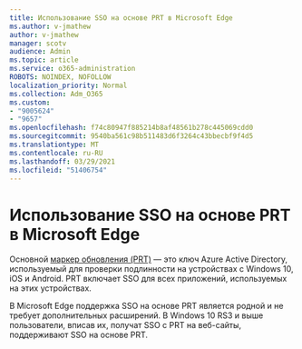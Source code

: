 ```yaml
---
title: Использование SSO на основе PRT в Microsoft Edge
ms.author: v-jmathew
author: v-jmathew
manager: scotv
audience: Admin
ms.topic: article
ms.service: o365-administration
ROBOTS: NOINDEX, NOFOLLOW
localization_priority: Normal
ms.collection: Adm_O365
ms.custom:
- "9005624"
- "9657"
ms.openlocfilehash: f74c80947f885214b8af48561b278c445069cdd0
ms.sourcegitcommit: 9540ba561c98b511483d6f3264c43bbecbf9f4d5
ms.translationtype: MT
ms.contentlocale: ru-RU
ms.lasthandoff: 03/29/2021
ms.locfileid: "51406754"
---
```

# <a name="use-prt-based-sso-in-microsoft-edge"></a>Использование SSO на основе PRT в Microsoft Edge

Основной [маркер обновления (PRT)](https://go.microsoft.com/fwlink/?linkid=2133632) — это ключ Azure Active Directory, используемый для проверки подлинности на устройствах с Windows 10, iOS и Android. PRT включает SSO для всех приложений, используемых на этих устройствах.

В Microsoft Edge поддержка SSO на основе PRT является родной и не требует дополнительных расширений. В Windows 10 RS3 и выше пользователи, вписав их, получат SSO с PRT на веб-сайты, поддерживают SSO на основе PRT.
